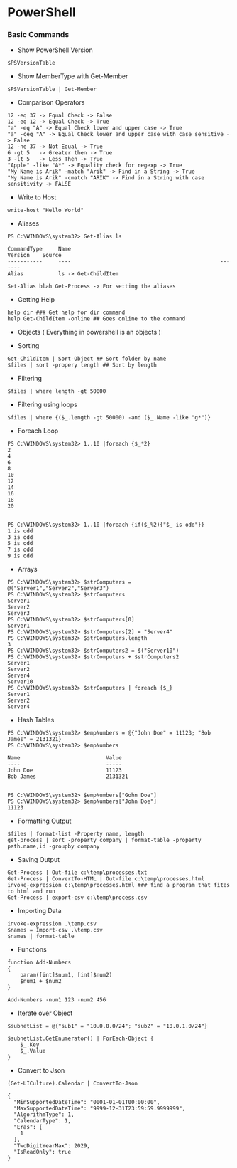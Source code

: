 # PowerShell

### Basic Commands

- Show PowerShell Version

```
$PSVersionTable
```

- Show MemberType with Get-Member

```
$PSVersionTable | Get-Member
```

- Comparison Operators

```
12 -eq 37 -> Equal Check -> False
12 -eq 12 -> Equal Check -> True
"a" -eq "A" -> Equal Check lower and upper case -> True
"a" -ceq "A" -> Equal Check lower and upper case with case sensitive -> False
12 -ne 37 -> Not Equal -> True
6 -gt 5   -> Greater then -> True
3 -lt 5   -> Less Then -> True
"Apple" -like "A*" -> Equality check for regexp -> True
"My Name is Arik" -match "Arik" -> Find in a String -> True
"My Name is Arik" -cmatch "ARIK" -> Find in a String with case sensitivity -> FALSE
```

- Write to Host

```
write-host "Hello World"
```

- Aliases

```
PS C:\WINDOWS\system32> Get-Alias ls

CommandType     Name                                               Version    Source
-----------     ----                                               -------
Alias           ls -> Get-ChildItem

Set-Alias blah Get-Process -> For setting the aliases

```

- Getting Help

```
help dir ### Get help for dir command
help Get-ChildItem -online ## Goes online to the command
```

- Objects ( Everything in powershell is an objects )

- Sorting

```
Get-ChildItem | Sort-Object ## Sort folder by name
$files | sort -propery length ## Sort by length
```

- Filtering

```
$files | where length -gt 50000
```

- Filtering using loops

```
$files | where {($_.length -gt 50000) -and ($_.Name -like "g*")}
```

- Foreach Loop

```
PS C:\WINDOWS\system32> 1..10 |foreach {$_*2}
2
4
6
8
10
12
14
16
18
20


PS C:\WINDOWS\system32> 1..10 |foreach {if($_%2){"$_ is odd"}}
1 is odd
3 is odd
5 is odd
7 is odd
9 is odd
```

- Arrays

```
PS C:\WINDOWS\system32> $strComputers = @("Server1","Server2","Server3")
PS C:\WINDOWS\system32> $strComputers
Server1
Server2
Server3
PS C:\WINDOWS\system32> $strComputers[0]
Server1
PS C:\WINDOWS\system32> $strComputers[2] = "Server4"
PS C:\WINDOWS\system32> $strComputers.length
3
PS C:\WINDOWS\system32> $strComputers2 = $("Server10")
PS C:\WINDOWS\system32> $strComputers + $strComputers2
Server1
Server2
Server4
Server10
PS C:\WINDOWS\system32> $strComputers | foreach {$_}
Server1
Server2
Server4
```

- Hash Tables

```
PS C:\WINDOWS\system32> $empNumbers = @{"John Doe" = 11123; "Bob James" = 2131321}
PS C:\WINDOWS\system32> $empNumbers

Name                           Value
----                           -----
John Doe                       11123
Bob James                      2131321


PS C:\WINDOWS\system32> $empNumbers["Gohn Doe"]
PS C:\WINDOWS\system32> $empNumbers["John Doe"]
11123
```

- Formatting Output

```
$files | format-list -Property name, length
get-process | sort -property company | format-table -property path.name,id -groupby company
```

- Saving Output

```
Get-Process | Out-file c:\temp\processes.txt
Get-Process | ConvertTo-HTML | Out-file c:\temp\processes.html
invoke-expression c:\temp\processes.html ### find a program that fites to html and run
Get-Process | export-csv c:\temp\process.csv
```

- Importing Data

```
invoke-expression .\temp.csv
$names = Import-csv .\temp.csv
$names | format-table
```

- Functions

```
function Add-Numbers
{
    param([int]$num1, [int]$num2)
    $num1 + $num2
}

Add-Numbers -num1 123 -num2 456
```

- Iterate over Object

```
$subnetList = @{"sub1" = "10.0.0.0/24"; "sub2" = "10.0.1.0/24"}

$subnetList.GetEnumerator() | ForEach-Object {
    $_.Key
    $_.Value
}
```

- Convert to Json

```
(Get-UICulture).Calendar | ConvertTo-Json

{
  "MinSupportedDateTime": "0001-01-01T00:00:00",
  "MaxSupportedDateTime": "9999-12-31T23:59:59.9999999",
  "AlgorithmType": 1,
  "CalendarType": 1,
  "Eras": [
    1
  ],
  "TwoDigitYearMax": 2029,
  "IsReadOnly": true
}
```
